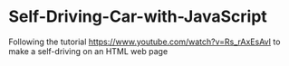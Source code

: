 # Self-Driving-Car-with-JavaScript
Following the tutorial https://www.youtube.com/watch?v=Rs_rAxEsAvI to make a self-driving on an HTML web page